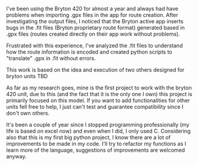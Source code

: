 I've been using the Bryton 420 for almost a year and always had have problems when importing .gpx files in the app for route creation.
After investigating the output files, I noticed that the Bryton active app inserts bugs in the .fit files (Bryton proprietary route format) generated based in .gpx files (routes created directly on their app work without problems).

Frustrated with this experience, I've analyzed the .fit files to understand how the route information is encoded and created python scripts to "translate" .gpx in .fit without errors.

This work is based on the idea and execution of two others designed for bryton units TBD

As far as my research goes, mine is the first project to work with the bryton 420 unit, due to this (and the fact that it is the only one I own) this project is primarily focused on this model.
If you want to add functionalities for other units fell free to help, I just can't test and guarantee compatibility since I don't own others.

It's been a couple of year since I stopped programming professionally (my life is based on excel now) and even when I did, I only used C.
Considering also that this is my first big python project, I know there are a lot of improvements to be made in my code.
I'll try to refactor my functions as I learn more of the language, suggestions of improvements are welcomed anyway.
